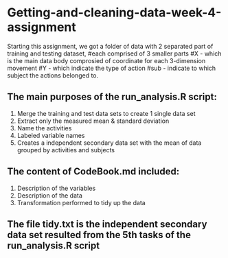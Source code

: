 # Getting-and-cleaning-data-week-4-assignment
Starting this assignment, we got a folder of data with 2 separated part of training and testing dataset, 
#each comprised of 3 smaller parts 
#X - which is the main data body comprosied of coordinate for each 3-dimension movement
#Y - which indicate the type of action 
#sub -  indicate to which subject the actions belonged to.

## The main purposes of the run_analysis.R script:
1. Merge the training and test data sets to create 1 single data set
2. Extract only the measured mean & standard deviation
3. Name the activities 
4. Labeled variable names
5. Creates a independent secondary data set with the mean of data grouped by activities and subjects

## The content of CodeBook.md included: 
1. Description of the variables
2. Description of the data 
3. Transformation performed to tidy up the data

## The file tidy.txt is the independent secondary data set resulted from the 5th tasks of the run_analysis.R script  

